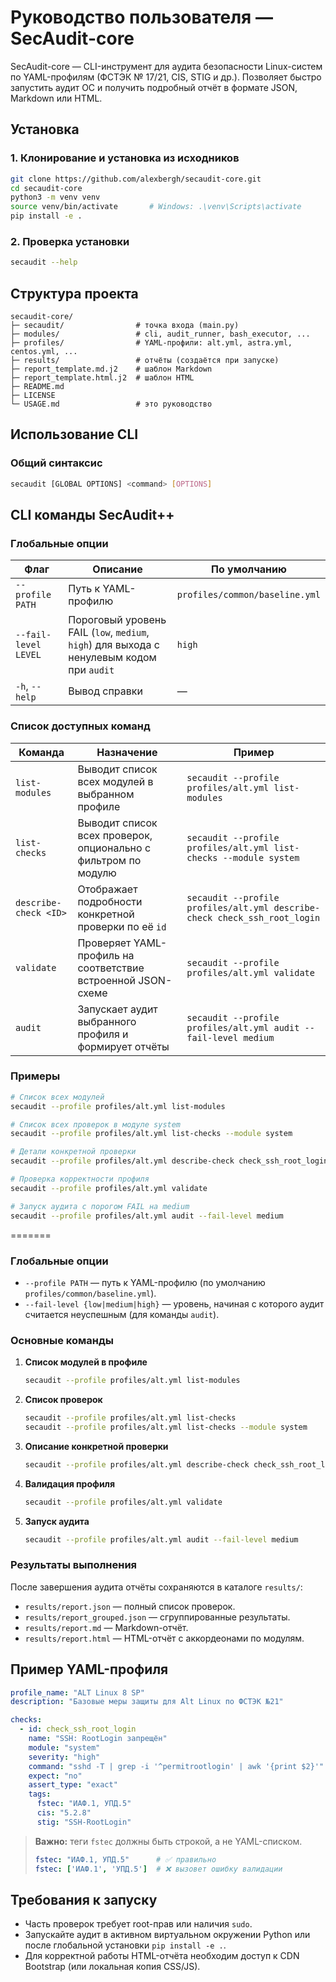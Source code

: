 # Руководство пользователя — SecAudit-core

SecAudit-core — CLI-инструмент для аудита безопасности Linux-систем по YAML-профилям (ФСТЭК № 17/21, CIS, STIG и др.). Позволяет быстро запустить аудит ОС и получить подробный отчёт в формате JSON, Markdown или HTML.

## Установка

### 1. Клонирование и установка из исходников
```bash
git clone https://github.com/alexbergh/secaudit-core.git
cd secaudit-core
python3 -m venv venv
source venv/bin/activate       # Windows: .\venv\Scripts\activate
pip install -e .
```

### 2. Проверка установки
```bash
secaudit --help
```

## Структура проекта
```
secaudit-core/
├─ secaudit/                # точка входа (main.py)
├─ modules/                 # cli, audit_runner, bash_executor, ...
├─ profiles/                # YAML-профили: alt.yml, astra.yml, centos.yml, ...
├─ results/                 # отчёты (создаётся при запуске)
├─ report_template.md.j2    # шаблон Markdown
├─ report_template.html.j2  # шаблон HTML
├─ README.md
├─ LICENSE
└─ USAGE.md                 # это руководство
```

##  Использование CLI

### Общий синтаксис
```bash
secaudit [GLOBAL OPTIONS] <command> [OPTIONS]
```

##  CLI команды SecAudit++

###  Глобальные опции

| Флаг              | Описание                                                                     | По умолчанию                         |
|-------------------|------------------------------------------------------------------------------|--------------------------------------|
| `--profile PATH`  | Путь к YAML-профилю                                                          | `profiles/common/baseline.yml`       |
| `--fail-level LEVEL` | Пороговый уровень FAIL (`low`, `medium`, `high`) для выхода с ненулевым кодом при `audit` | `high`                               |
| `-h`, `--help`    | Вывод справки                                                               | —                                    |

###  Список доступных команд

| Команда                | Назначение                                                             | Пример                                                                 |
|------------------------|------------------------------------------------------------------------|------------------------------------------------------------------------|
| `list-modules`         | Выводит список всех модулей в выбранном профиле                       | `secaudit --profile profiles/alt.yml list-modules`                    |
| `list-checks`          | Выводит список всех проверок, опционально с фильтром по модулю        | `secaudit --profile profiles/alt.yml list-checks --module system`     |
| `describe-check <ID>`  | Отображает подробности конкретной проверки по её `id`                 | `secaudit --profile profiles/alt.yml describe-check check_ssh_root_login` |
| `validate`             | Проверяет YAML-профиль на соответствие встроенной JSON-схеме          | `secaudit --profile profiles/alt.yml validate`                        |
| `audit`                | Запускает аудит выбранного профиля и формирует отчёты                 | `secaudit --profile profiles/alt.yml audit --fail-level medium`       |

###  Примеры

```bash
# Список всех модулей
secaudit --profile profiles/alt.yml list-modules

# Список всех проверок в модуле system
secaudit --profile profiles/alt.yml list-checks --module system

# Детали конкретной проверки
secaudit --profile profiles/alt.yml describe-check check_ssh_root_login

# Проверка корректности профиля
secaudit --profile profiles/alt.yml validate

# Запуск аудита с порогом FAIL на medium
secaudit --profile profiles/alt.yml audit --fail-level medium
```
=======
### Глобальные опции
- `--profile PATH` — путь к YAML-профилю (по умолчанию `profiles/common/baseline.yml`).
- `--fail-level {low|medium|high}` — уровень, начиная с которого аудит считается неуспешным (для команды `audit`).

### Основные команды
1. **Список модулей в профиле**
   ```bash
   secaudit --profile profiles/alt.yml list-modules
   ```
2. **Список проверок**
   ```bash
   secaudit --profile profiles/alt.yml list-checks
   secaudit --profile profiles/alt.yml list-checks --module system
   ```
3. **Описание конкретной проверки**
   ```bash
   secaudit --profile profiles/alt.yml describe-check check_ssh_root_login
   ```
4. **Валидация профиля**
   ```bash
   secaudit --profile profiles/alt.yml validate
   ```
5. **Запуск аудита**
   ```bash
   secaudit --profile profiles/alt.yml audit --fail-level medium
   ```

### Результаты выполнения
После завершения аудита отчёты сохраняются в каталоге `results/`:
- `results/report.json` — полный список проверок.
- `results/report_grouped.json` — сгруппированные результаты.
- `results/report.md` — Markdown-отчёт.
- `results/report.html` — HTML-отчёт с аккордеонами по модулям.

##  Пример YAML-профиля
```yaml
profile_name: "ALT Linux 8 SP"
description: "Базовые меры защиты для Alt Linux по ФСТЭК №21"

checks:
  - id: check_ssh_root_login
    name: "SSH: RootLogin запрещён"
    module: "system"
    severity: "high"
    command: "sshd -T | grep -i '^permitrootlogin' | awk '{print $2}'"
    expect: "no"
    assert_type: "exact"
    tags:
      fstec: "ИАФ.1, УПД.5"
      cis: "5.2.8"
      stig: "SSH-RootLogin"
```

> **Важно:** теги `fstec` должны быть строкой, а не YAML-списком.
> ```yaml
> fstec: "ИАФ.1, УПД.5"      # ✅ правильно
> fstec: ['ИАФ.1', 'УПД.5']  # ❌ вызовет ошибку валидации
> ```

##  Требования к запуску
- Часть проверок требует root-прав или наличия `sudo`.
- Запускайте аудит в активном виртуальном окружении Python или после глобальной установки `pip install -e .`.
- Для корректной работы HTML-отчёта необходим доступ к CDN Bootstrap (или локальная копия CSS/JS).
